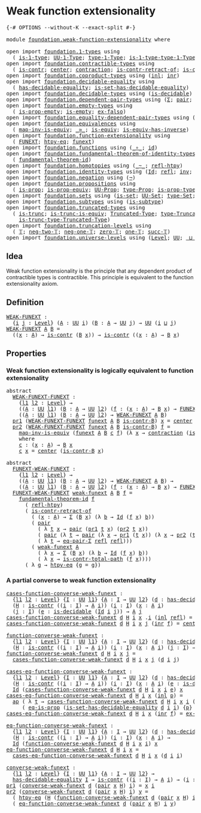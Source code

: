# Weak function extensionality

<pre class="Agda"><a id="41" class="Symbol">{-#</a> <a id="45" class="Keyword">OPTIONS</a> <a id="53" class="Pragma">--without-K</a> <a id="65" class="Pragma">--exact-split</a> <a id="79" class="Symbol">#-}</a>

<a id="84" class="Keyword">module</a> <a id="91" href="foundation.weak-function-extensionality.html" class="Module">foundation.weak-function-extensionality</a> <a id="131" class="Keyword">where</a>

<a id="138" class="Keyword">open</a> <a id="143" class="Keyword">import</a> <a id="150" href="foundation.1-types.html" class="Module">foundation.1-types</a> <a id="169" class="Keyword">using</a>
  <a id="177" class="Symbol">(</a> <a id="179" href="foundation-core.1-types.html#654" class="Function">is-1-type</a><a id="188" class="Symbol">;</a> <a id="190" href="foundation-core.1-types.html#720" class="Function">UU-1-Type</a><a id="199" class="Symbol">;</a> <a id="201" href="foundation-core.1-types.html#792" class="Function">type-1-Type</a><a id="212" class="Symbol">;</a> <a id="214" href="foundation-core.1-types.html#869" class="Function">is-1-type-type-1-Type</a><a id="235" class="Symbol">)</a>
<a id="237" class="Keyword">open</a> <a id="242" class="Keyword">import</a> <a id="249" href="foundation.contractible-types.html" class="Module">foundation.contractible-types</a> <a id="279" class="Keyword">using</a>
  <a id="287" class="Symbol">(</a> <a id="289" href="foundation-core.contractible-types.html#925" class="Function">is-contr</a><a id="297" class="Symbol">;</a> <a id="299" href="foundation-core.contractible-types.html#1018" class="Function">center</a><a id="305" class="Symbol">;</a> <a id="307" href="foundation-core.contractible-types.html#1360" class="Function">contraction</a><a id="318" class="Symbol">;</a> <a id="320" href="foundation-core.contractible-types.html#2552" class="Function">is-contr-retract-of</a><a id="339" class="Symbol">;</a> <a id="341" href="foundation-core.contractible-types.html#1970" class="Function">is-contr-total-path</a><a id="360" class="Symbol">)</a>
<a id="362" class="Keyword">open</a> <a id="367" class="Keyword">import</a> <a id="374" href="foundation.coproduct-types.html" class="Module">foundation.coproduct-types</a> <a id="401" class="Keyword">using</a> <a id="407" class="Symbol">(</a><a id="408" href="foundation.coproduct-types.html#1239" class="InductiveConstructor">inl</a><a id="411" class="Symbol">;</a> <a id="413" href="foundation.coproduct-types.html#1262" class="InductiveConstructor">inr</a><a id="416" class="Symbol">)</a>
<a id="418" class="Keyword">open</a> <a id="423" class="Keyword">import</a> <a id="430" href="foundation.decidable-equality.html" class="Module">foundation.decidable-equality</a> <a id="460" class="Keyword">using</a>
  <a id="468" class="Symbol">(</a> <a id="470" href="foundation.decidable-equality.html#1785" class="Function">has-decidable-equality</a><a id="492" class="Symbol">;</a> <a id="494" href="foundation.decidable-equality.html#6960" class="Function">is-set-has-decidable-equality</a><a id="523" class="Symbol">)</a>
<a id="525" class="Keyword">open</a> <a id="530" class="Keyword">import</a> <a id="537" href="foundation.decidable-types.html" class="Module">foundation.decidable-types</a> <a id="564" class="Keyword">using</a> <a id="570" class="Symbol">(</a><a id="571" href="foundation.decidable-types.html#1828" class="Function">is-decidable</a><a id="583" class="Symbol">)</a>
<a id="585" class="Keyword">open</a> <a id="590" class="Keyword">import</a> <a id="597" href="foundation.dependent-pair-types.html" class="Module">foundation.dependent-pair-types</a> <a id="629" class="Keyword">using</a> <a id="635" class="Symbol">(</a><a id="636" href="foundation-core.dependent-pair-types.html#502" class="Record">Σ</a><a id="637" class="Symbol">;</a> <a id="639" href="foundation-core.dependent-pair-types.html#575" class="InductiveConstructor">pair</a><a id="643" class="Symbol">;</a> <a id="645" href="foundation-core.dependent-pair-types.html#592" class="Field">pr1</a><a id="648" class="Symbol">;</a> <a id="650" href="foundation-core.dependent-pair-types.html#604" class="Field">pr2</a><a id="653" class="Symbol">)</a>
<a id="655" class="Keyword">open</a> <a id="660" class="Keyword">import</a> <a id="667" href="foundation.empty-types.html" class="Module">foundation.empty-types</a> <a id="690" class="Keyword">using</a>
  <a id="698" class="Symbol">(</a> <a id="700" href="foundation-core.empty-types.html#2364" class="Function">is-prop-empty</a><a id="713" class="Symbol">;</a> <a id="715" href="foundation-core.empty-types.html#1215" class="Function">is-empty</a><a id="723" class="Symbol">;</a> <a id="725" href="foundation-core.empty-types.html#1147" class="Function">ex-falso</a><a id="733" class="Symbol">)</a>
<a id="735" class="Keyword">open</a> <a id="740" class="Keyword">import</a> <a id="747" href="foundation.equality-dependent-pair-types.html" class="Module">foundation.equality-dependent-pair-types</a> <a id="788" class="Keyword">using</a> <a id="794" class="Symbol">(</a><a id="795" href="foundation.equality-dependent-pair-types.html#1273" class="Function">eq-pair-Σ</a><a id="804" class="Symbol">)</a>
<a id="806" class="Keyword">open</a> <a id="811" class="Keyword">import</a> <a id="818" href="foundation.equivalences.html" class="Module">foundation.equivalences</a> <a id="842" class="Keyword">using</a>
  <a id="850" class="Symbol">(</a> <a id="852" href="foundation-core.equivalences.html#4173" class="Function">map-inv-is-equiv</a><a id="868" class="Symbol">;</a> <a id="870" href="foundation-core.equivalences.html#1607" class="Function Operator">_≃_</a><a id="873" class="Symbol">;</a> <a id="875" href="foundation-core.equivalences.html#1542" class="Function">is-equiv</a><a id="883" class="Symbol">;</a> <a id="885" href="foundation-core.equivalences.html#2999" class="Function">is-equiv-has-inverse</a><a id="905" class="Symbol">)</a>
<a id="907" class="Keyword">open</a> <a id="912" class="Keyword">import</a> <a id="919" href="foundation.function-extensionality.html" class="Module">foundation.function-extensionality</a> <a id="954" class="Keyword">using</a>
  <a id="962" class="Symbol">(</a> <a id="964" href="foundation.function-extensionality.html#1029" class="Function">FUNEXT</a><a id="970" class="Symbol">;</a> <a id="972" href="foundation.function-extensionality.html#946" class="Function">htpy-eq</a><a id="979" class="Symbol">;</a> <a id="981" href="foundation.function-extensionality.html#1240" class="Postulate">funext</a><a id="987" class="Symbol">)</a>
<a id="989" class="Keyword">open</a> <a id="994" class="Keyword">import</a> <a id="1001" href="foundation.functions.html" class="Module">foundation.functions</a> <a id="1022" class="Keyword">using</a> <a id="1028" class="Symbol">(</a><a id="1029" href="foundation-core.functions.html#407" class="Function Operator">_∘_</a><a id="1032" class="Symbol">;</a> <a id="1034" href="foundation-core.functions.html#309" class="Function">id</a><a id="1036" class="Symbol">)</a>
<a id="1038" class="Keyword">open</a> <a id="1043" class="Keyword">import</a> <a id="1050" href="foundation.fundamental-theorem-of-identity-types.html" class="Module">foundation.fundamental-theorem-of-identity-types</a> <a id="1099" class="Keyword">using</a>
  <a id="1107" class="Symbol">(</a> <a id="1109" href="foundation-core.fundamental-theorem-of-identity-types.html#1888" class="Function">fundamental-theorem-id</a><a id="1131" class="Symbol">)</a>
<a id="1133" class="Keyword">open</a> <a id="1138" class="Keyword">import</a> <a id="1145" href="foundation.homotopies.html" class="Module">foundation.homotopies</a> <a id="1167" class="Keyword">using</a> <a id="1173" class="Symbol">(</a><a id="1174" href="foundation-core.homotopies.html#467" class="Function Operator">_~_</a><a id="1177" class="Symbol">;</a> <a id="1179" href="foundation-core.homotopies.html#632" class="Function">refl-htpy</a><a id="1188" class="Symbol">)</a>
<a id="1190" class="Keyword">open</a> <a id="1195" class="Keyword">import</a> <a id="1202" href="foundation.identity-types.html" class="Module">foundation.identity-types</a> <a id="1228" class="Keyword">using</a> <a id="1234" class="Symbol">(</a><a id="1235" href="foundation-core.identity-types.html#641" class="Datatype">Id</a><a id="1237" class="Symbol">;</a> <a id="1239" href="foundation-core.identity-types.html#694" class="InductiveConstructor">refl</a><a id="1243" class="Symbol">;</a> <a id="1245" href="foundation-core.identity-types.html#1552" class="Function">inv</a><a id="1248" class="Symbol">;</a> <a id="1250" href="foundation-core.identity-types.html#1239" class="Function Operator">_∙_</a><a id="1253" class="Symbol">;</a> <a id="1255" href="foundation-core.identity-types.html#2853" class="Function">ap</a><a id="1257" class="Symbol">)</a>
<a id="1259" class="Keyword">open</a> <a id="1264" class="Keyword">import</a> <a id="1271" href="foundation.negation.html" class="Module">foundation.negation</a> <a id="1291" class="Keyword">using</a> <a id="1297" class="Symbol">(</a><a id="1298" href="foundation-core.negation.html#452" class="Function">¬</a><a id="1299" class="Symbol">)</a>
<a id="1301" class="Keyword">open</a> <a id="1306" class="Keyword">import</a> <a id="1313" href="foundation.propositions.html" class="Module">foundation.propositions</a> <a id="1337" class="Keyword">using</a>
  <a id="1345" class="Symbol">(</a> <a id="1347" href="foundation-core.propositions.html#1246" class="Function">is-prop</a><a id="1354" class="Symbol">;</a> <a id="1356" href="foundation-core.propositions.html#4457" class="Function">is-prop-equiv</a><a id="1369" class="Symbol">;</a> <a id="1371" href="foundation-core.propositions.html#1322" class="Function">UU-Prop</a><a id="1378" class="Symbol">;</a> <a id="1380" href="foundation-core.propositions.html#1424" class="Function">type-Prop</a><a id="1389" class="Symbol">;</a> <a id="1391" href="foundation-core.propositions.html#1491" class="Function">is-prop-type-Prop</a><a id="1408" class="Symbol">;</a> <a id="1410" href="foundation-core.propositions.html#2649" class="Function">eq-is-prop</a><a id="1420" class="Symbol">)</a>
<a id="1422" class="Keyword">open</a> <a id="1427" class="Keyword">import</a> <a id="1434" href="foundation.sets.html" class="Module">foundation.sets</a> <a id="1450" class="Keyword">using</a> <a id="1456" class="Symbol">(</a><a id="1457" href="foundation-core.sets.html#1099" class="Function">is-set</a><a id="1463" class="Symbol">;</a> <a id="1465" href="foundation-core.sets.html#1177" class="Function">UU-Set</a><a id="1471" class="Symbol">;</a> <a id="1473" href="foundation-core.sets.html#1291" class="Function">type-Set</a><a id="1481" class="Symbol">;</a> <a id="1483" href="foundation-core.sets.html#1342" class="Function">is-set-type-Set</a><a id="1498" class="Symbol">)</a>
<a id="1500" class="Keyword">open</a> <a id="1505" class="Keyword">import</a> <a id="1512" href="foundation.subtypes.html" class="Module">foundation.subtypes</a> <a id="1532" class="Keyword">using</a> <a id="1538" class="Symbol">(</a><a id="1539" href="foundation-core.subtypes.html#1875" class="Function">is-subtype</a><a id="1549" class="Symbol">)</a>
<a id="1551" class="Keyword">open</a> <a id="1556" class="Keyword">import</a> <a id="1563" href="foundation.truncated-types.html" class="Module">foundation.truncated-types</a> <a id="1590" class="Keyword">using</a>
  <a id="1598" class="Symbol">(</a> <a id="1600" href="foundation-core.truncated-types.html#1466" class="Function">is-trunc</a><a id="1608" class="Symbol">;</a> <a id="1610" href="foundation-core.truncated-types.html#3888" class="Function">is-trunc-is-equiv</a><a id="1627" class="Symbol">;</a> <a id="1629" href="foundation-core.truncated-types.html#1651" class="Function">Truncated-Type</a><a id="1643" class="Symbol">;</a> <a id="1645" href="foundation-core.truncated-types.html#1786" class="Function">type-Truncated-Type</a><a id="1664" class="Symbol">;</a>
    <a id="1670" href="foundation-core.truncated-types.html#1878" class="Function">is-trunc-type-Truncated-Type</a><a id="1698" class="Symbol">)</a>
<a id="1700" class="Keyword">open</a> <a id="1705" class="Keyword">import</a> <a id="1712" href="foundation.truncation-levels.html" class="Module">foundation.truncation-levels</a> <a id="1741" class="Keyword">using</a>
  <a id="1749" class="Symbol">(</a> <a id="1751" href="foundation-core.truncation-levels.html#382" class="Datatype">𝕋</a><a id="1752" class="Symbol">;</a> <a id="1754" href="foundation-core.truncation-levels.html#403" class="InductiveConstructor">neg-two-𝕋</a><a id="1763" class="Symbol">;</a> <a id="1765" href="foundation-core.truncation-levels.html#435" class="Function">neg-one-𝕋</a><a id="1774" class="Symbol">;</a> <a id="1776" href="foundation-core.truncation-levels.html#479" class="Function">zero-𝕋</a><a id="1782" class="Symbol">;</a> <a id="1784" href="foundation-core.truncation-levels.html#517" class="Function">one-𝕋</a><a id="1789" class="Symbol">;</a> <a id="1791" href="foundation-core.truncation-levels.html#419" class="InductiveConstructor">succ-𝕋</a><a id="1797" class="Symbol">)</a>
<a id="1799" class="Keyword">open</a> <a id="1804" class="Keyword">import</a> <a id="1811" href="foundation.universe-levels.html" class="Module">foundation.universe-levels</a> <a id="1838" class="Keyword">using</a> <a id="1844" class="Symbol">(</a><a id="1845" href="Agda.Primitive.html#597" class="Postulate">Level</a><a id="1850" class="Symbol">;</a> <a id="1852" href="foundation-core.universe-levels.html#222" class="Primitive">UU</a><a id="1854" class="Symbol">;</a> <a id="1856" href="Agda.Primitive.html#810" class="Primitive Operator">_⊔_</a><a id="1859" class="Symbol">)</a>
</pre>
## Idea

Weak function extensionality is the principle that any dependent product of contractible types is contractible. This principle is equivalent to the function extensionality axiom.

## Definition

<pre class="Agda"><a id="WEAK-FUNEXT"></a><a id="2078" href="foundation.weak-function-extensionality.html#2078" class="Function">WEAK-FUNEXT</a> <a id="2090" class="Symbol">:</a>
  <a id="2094" class="Symbol">{</a><a id="2095" href="foundation.weak-function-extensionality.html#2095" class="Bound">i</a> <a id="2097" href="foundation.weak-function-extensionality.html#2097" class="Bound">j</a> <a id="2099" class="Symbol">:</a> <a id="2101" href="Agda.Primitive.html#597" class="Postulate">Level</a><a id="2106" class="Symbol">}</a> <a id="2108" class="Symbol">(</a><a id="2109" href="foundation.weak-function-extensionality.html#2109" class="Bound">A</a> <a id="2111" class="Symbol">:</a> <a id="2113" href="foundation-core.universe-levels.html#222" class="Primitive">UU</a> <a id="2116" href="foundation.weak-function-extensionality.html#2095" class="Bound">i</a><a id="2117" class="Symbol">)</a> <a id="2119" class="Symbol">(</a><a id="2120" href="foundation.weak-function-extensionality.html#2120" class="Bound">B</a> <a id="2122" class="Symbol">:</a> <a id="2124" href="foundation.weak-function-extensionality.html#2109" class="Bound">A</a> <a id="2126" class="Symbol">→</a> <a id="2128" href="foundation-core.universe-levels.html#222" class="Primitive">UU</a> <a id="2131" href="foundation.weak-function-extensionality.html#2097" class="Bound">j</a><a id="2132" class="Symbol">)</a> <a id="2134" class="Symbol">→</a> <a id="2136" href="foundation-core.universe-levels.html#222" class="Primitive">UU</a> <a id="2139" class="Symbol">(</a><a id="2140" href="foundation.weak-function-extensionality.html#2095" class="Bound">i</a> <a id="2142" href="Agda.Primitive.html#810" class="Primitive Operator">⊔</a> <a id="2144" href="foundation.weak-function-extensionality.html#2097" class="Bound">j</a><a id="2145" class="Symbol">)</a>
<a id="2147" href="foundation.weak-function-extensionality.html#2078" class="Function">WEAK-FUNEXT</a> <a id="2159" href="foundation.weak-function-extensionality.html#2159" class="Bound">A</a> <a id="2161" href="foundation.weak-function-extensionality.html#2161" class="Bound">B</a> <a id="2163" class="Symbol">=</a>
  <a id="2167" class="Symbol">((</a><a id="2169" href="foundation.weak-function-extensionality.html#2169" class="Bound">x</a> <a id="2171" class="Symbol">:</a> <a id="2173" href="foundation.weak-function-extensionality.html#2159" class="Bound">A</a><a id="2174" class="Symbol">)</a> <a id="2176" class="Symbol">→</a> <a id="2178" href="foundation-core.contractible-types.html#925" class="Function">is-contr</a> <a id="2187" class="Symbol">(</a><a id="2188" href="foundation.weak-function-extensionality.html#2161" class="Bound">B</a> <a id="2190" href="foundation.weak-function-extensionality.html#2169" class="Bound">x</a><a id="2191" class="Symbol">))</a> <a id="2194" class="Symbol">→</a> <a id="2196" href="foundation-core.contractible-types.html#925" class="Function">is-contr</a> <a id="2205" class="Symbol">((</a><a id="2207" href="foundation.weak-function-extensionality.html#2207" class="Bound">x</a> <a id="2209" class="Symbol">:</a> <a id="2211" href="foundation.weak-function-extensionality.html#2159" class="Bound">A</a><a id="2212" class="Symbol">)</a> <a id="2214" class="Symbol">→</a> <a id="2216" href="foundation.weak-function-extensionality.html#2161" class="Bound">B</a> <a id="2218" href="foundation.weak-function-extensionality.html#2207" class="Bound">x</a><a id="2219" class="Symbol">)</a>
</pre>
## Properties

### Weak function extensionality is logically equivalent to function extensionality

<pre class="Agda"><a id="2334" class="Keyword">abstract</a>
  <a id="WEAK-FUNEXT-FUNEXT"></a><a id="2345" href="foundation.weak-function-extensionality.html#2345" class="Function">WEAK-FUNEXT-FUNEXT</a> <a id="2364" class="Symbol">:</a>
    <a id="2370" class="Symbol">{</a><a id="2371" href="foundation.weak-function-extensionality.html#2371" class="Bound">l1</a> <a id="2374" href="foundation.weak-function-extensionality.html#2374" class="Bound">l2</a> <a id="2377" class="Symbol">:</a> <a id="2379" href="Agda.Primitive.html#597" class="Postulate">Level</a><a id="2384" class="Symbol">}</a> <a id="2386" class="Symbol">→</a>
    <a id="2392" class="Symbol">((</a><a id="2394" href="foundation.weak-function-extensionality.html#2394" class="Bound">A</a> <a id="2396" class="Symbol">:</a> <a id="2398" href="foundation-core.universe-levels.html#222" class="Primitive">UU</a> <a id="2401" href="foundation.weak-function-extensionality.html#2371" class="Bound">l1</a><a id="2403" class="Symbol">)</a> <a id="2405" class="Symbol">(</a><a id="2406" href="foundation.weak-function-extensionality.html#2406" class="Bound">B</a> <a id="2408" class="Symbol">:</a> <a id="2410" href="foundation.weak-function-extensionality.html#2394" class="Bound">A</a> <a id="2412" class="Symbol">→</a> <a id="2414" href="foundation-core.universe-levels.html#222" class="Primitive">UU</a> <a id="2417" href="foundation.weak-function-extensionality.html#2374" class="Bound">l2</a><a id="2419" class="Symbol">)</a> <a id="2421" class="Symbol">(</a><a id="2422" href="foundation.weak-function-extensionality.html#2422" class="Bound">f</a> <a id="2424" class="Symbol">:</a> <a id="2426" class="Symbol">(</a><a id="2427" href="foundation.weak-function-extensionality.html#2427" class="Bound">x</a> <a id="2429" class="Symbol">:</a> <a id="2431" href="foundation.weak-function-extensionality.html#2394" class="Bound">A</a><a id="2432" class="Symbol">)</a> <a id="2434" class="Symbol">→</a> <a id="2436" href="foundation.weak-function-extensionality.html#2406" class="Bound">B</a> <a id="2438" href="foundation.weak-function-extensionality.html#2427" class="Bound">x</a><a id="2439" class="Symbol">)</a> <a id="2441" class="Symbol">→</a> <a id="2443" href="foundation.function-extensionality.html#1029" class="Function">FUNEXT</a> <a id="2450" href="foundation.weak-function-extensionality.html#2422" class="Bound">f</a><a id="2451" class="Symbol">)</a> <a id="2453" class="Symbol">→</a>
    <a id="2459" class="Symbol">((</a><a id="2461" href="foundation.weak-function-extensionality.html#2461" class="Bound">A</a> <a id="2463" class="Symbol">:</a> <a id="2465" href="foundation-core.universe-levels.html#222" class="Primitive">UU</a> <a id="2468" href="foundation.weak-function-extensionality.html#2371" class="Bound">l1</a><a id="2470" class="Symbol">)</a> <a id="2472" class="Symbol">(</a><a id="2473" href="foundation.weak-function-extensionality.html#2473" class="Bound">B</a> <a id="2475" class="Symbol">:</a> <a id="2477" href="foundation.weak-function-extensionality.html#2461" class="Bound">A</a> <a id="2479" class="Symbol">→</a> <a id="2481" href="foundation-core.universe-levels.html#222" class="Primitive">UU</a> <a id="2484" href="foundation.weak-function-extensionality.html#2374" class="Bound">l2</a><a id="2486" class="Symbol">)</a> <a id="2488" class="Symbol">→</a> <a id="2490" href="foundation.weak-function-extensionality.html#2078" class="Function">WEAK-FUNEXT</a> <a id="2502" href="foundation.weak-function-extensionality.html#2461" class="Bound">A</a> <a id="2504" href="foundation.weak-function-extensionality.html#2473" class="Bound">B</a><a id="2505" class="Symbol">)</a>
  <a id="2509" href="foundation-core.dependent-pair-types.html#592" class="Field">pr1</a> <a id="2513" class="Symbol">(</a><a id="2514" href="foundation.weak-function-extensionality.html#2345" class="Function">WEAK-FUNEXT-FUNEXT</a> <a id="2533" href="foundation.weak-function-extensionality.html#2533" class="Bound">funext</a> <a id="2540" href="foundation.weak-function-extensionality.html#2540" class="Bound">A</a> <a id="2542" href="foundation.weak-function-extensionality.html#2542" class="Bound">B</a> <a id="2544" href="foundation.weak-function-extensionality.html#2544" class="Bound">is-contr-B</a><a id="2554" class="Symbol">)</a> <a id="2556" href="foundation.weak-function-extensionality.html#2556" class="Bound">x</a> <a id="2558" class="Symbol">=</a> <a id="2560" href="foundation-core.contractible-types.html#1018" class="Function">center</a> <a id="2567" class="Symbol">(</a><a id="2568" href="foundation.weak-function-extensionality.html#2544" class="Bound">is-contr-B</a> <a id="2579" href="foundation.weak-function-extensionality.html#2556" class="Bound">x</a><a id="2580" class="Symbol">)</a>
  <a id="2584" href="foundation-core.dependent-pair-types.html#604" class="Field">pr2</a> <a id="2588" class="Symbol">(</a><a id="2589" href="foundation.weak-function-extensionality.html#2345" class="Function">WEAK-FUNEXT-FUNEXT</a> <a id="2608" href="foundation.weak-function-extensionality.html#2608" class="Bound">funext</a> <a id="2615" href="foundation.weak-function-extensionality.html#2615" class="Bound">A</a> <a id="2617" href="foundation.weak-function-extensionality.html#2617" class="Bound">B</a> <a id="2619" href="foundation.weak-function-extensionality.html#2619" class="Bound">is-contr-B</a><a id="2629" class="Symbol">)</a> <a id="2631" href="foundation.weak-function-extensionality.html#2631" class="Bound">f</a> <a id="2633" class="Symbol">=</a>
    <a id="2639" href="foundation-core.equivalences.html#4173" class="Function">map-inv-is-equiv</a> <a id="2656" class="Symbol">(</a><a id="2657" href="foundation.weak-function-extensionality.html#2608" class="Bound">funext</a> <a id="2664" href="foundation.weak-function-extensionality.html#2615" class="Bound">A</a> <a id="2666" href="foundation.weak-function-extensionality.html#2617" class="Bound">B</a> <a id="2668" href="foundation.weak-function-extensionality.html#2728" class="Function">c</a> <a id="2670" href="foundation.weak-function-extensionality.html#2631" class="Bound">f</a><a id="2671" class="Symbol">)</a> <a id="2673" class="Symbol">(λ</a> <a id="2676" href="foundation.weak-function-extensionality.html#2676" class="Bound">x</a> <a id="2678" class="Symbol">→</a> <a id="2680" href="foundation-core.contractible-types.html#1360" class="Function">contraction</a> <a id="2692" class="Symbol">(</a><a id="2693" href="foundation.weak-function-extensionality.html#2619" class="Bound">is-contr-B</a> <a id="2704" href="foundation.weak-function-extensionality.html#2676" class="Bound">x</a><a id="2705" class="Symbol">)</a> <a id="2707" class="Symbol">(</a><a id="2708" href="foundation.weak-function-extensionality.html#2631" class="Bound">f</a> <a id="2710" href="foundation.weak-function-extensionality.html#2676" class="Bound">x</a><a id="2711" class="Symbol">))</a>
    <a id="2718" class="Keyword">where</a>
    <a id="2728" href="foundation.weak-function-extensionality.html#2728" class="Function">c</a> <a id="2730" class="Symbol">:</a> <a id="2732" class="Symbol">(</a><a id="2733" href="foundation.weak-function-extensionality.html#2733" class="Bound">x</a> <a id="2735" class="Symbol">:</a> <a id="2737" href="foundation.weak-function-extensionality.html#2615" class="Bound">A</a><a id="2738" class="Symbol">)</a> <a id="2740" class="Symbol">→</a> <a id="2742" href="foundation.weak-function-extensionality.html#2617" class="Bound">B</a> <a id="2744" href="foundation.weak-function-extensionality.html#2733" class="Bound">x</a>
    <a id="2750" href="foundation.weak-function-extensionality.html#2728" class="Function">c</a> <a id="2752" href="foundation.weak-function-extensionality.html#2752" class="Bound">x</a> <a id="2754" class="Symbol">=</a> <a id="2756" href="foundation-core.contractible-types.html#1018" class="Function">center</a> <a id="2763" class="Symbol">(</a><a id="2764" href="foundation.weak-function-extensionality.html#2619" class="Bound">is-contr-B</a> <a id="2775" href="foundation.weak-function-extensionality.html#2752" class="Bound">x</a><a id="2776" class="Symbol">)</a>

<a id="2779" class="Keyword">abstract</a>
  <a id="FUNEXT-WEAK-FUNEXT"></a><a id="2790" href="foundation.weak-function-extensionality.html#2790" class="Function">FUNEXT-WEAK-FUNEXT</a> <a id="2809" class="Symbol">:</a>
    <a id="2815" class="Symbol">{</a><a id="2816" href="foundation.weak-function-extensionality.html#2816" class="Bound">l1</a> <a id="2819" href="foundation.weak-function-extensionality.html#2819" class="Bound">l2</a> <a id="2822" class="Symbol">:</a> <a id="2824" href="Agda.Primitive.html#597" class="Postulate">Level</a><a id="2829" class="Symbol">}</a> <a id="2831" class="Symbol">→</a>
    <a id="2837" class="Symbol">((</a><a id="2839" href="foundation.weak-function-extensionality.html#2839" class="Bound">A</a> <a id="2841" class="Symbol">:</a> <a id="2843" href="foundation-core.universe-levels.html#222" class="Primitive">UU</a> <a id="2846" href="foundation.weak-function-extensionality.html#2816" class="Bound">l1</a><a id="2848" class="Symbol">)</a> <a id="2850" class="Symbol">(</a><a id="2851" href="foundation.weak-function-extensionality.html#2851" class="Bound">B</a> <a id="2853" class="Symbol">:</a> <a id="2855" href="foundation.weak-function-extensionality.html#2839" class="Bound">A</a> <a id="2857" class="Symbol">→</a> <a id="2859" href="foundation-core.universe-levels.html#222" class="Primitive">UU</a> <a id="2862" href="foundation.weak-function-extensionality.html#2819" class="Bound">l2</a><a id="2864" class="Symbol">)</a> <a id="2866" class="Symbol">→</a> <a id="2868" href="foundation.weak-function-extensionality.html#2078" class="Function">WEAK-FUNEXT</a> <a id="2880" href="foundation.weak-function-extensionality.html#2839" class="Bound">A</a> <a id="2882" href="foundation.weak-function-extensionality.html#2851" class="Bound">B</a><a id="2883" class="Symbol">)</a> <a id="2885" class="Symbol">→</a>
    <a id="2891" class="Symbol">((</a><a id="2893" href="foundation.weak-function-extensionality.html#2893" class="Bound">A</a> <a id="2895" class="Symbol">:</a> <a id="2897" href="foundation-core.universe-levels.html#222" class="Primitive">UU</a> <a id="2900" href="foundation.weak-function-extensionality.html#2816" class="Bound">l1</a><a id="2902" class="Symbol">)</a> <a id="2904" class="Symbol">(</a><a id="2905" href="foundation.weak-function-extensionality.html#2905" class="Bound">B</a> <a id="2907" class="Symbol">:</a> <a id="2909" href="foundation.weak-function-extensionality.html#2893" class="Bound">A</a> <a id="2911" class="Symbol">→</a> <a id="2913" href="foundation-core.universe-levels.html#222" class="Primitive">UU</a> <a id="2916" href="foundation.weak-function-extensionality.html#2819" class="Bound">l2</a><a id="2918" class="Symbol">)</a> <a id="2920" class="Symbol">(</a><a id="2921" href="foundation.weak-function-extensionality.html#2921" class="Bound">f</a> <a id="2923" class="Symbol">:</a> <a id="2925" class="Symbol">(</a><a id="2926" href="foundation.weak-function-extensionality.html#2926" class="Bound">x</a> <a id="2928" class="Symbol">:</a> <a id="2930" href="foundation.weak-function-extensionality.html#2893" class="Bound">A</a><a id="2931" class="Symbol">)</a> <a id="2933" class="Symbol">→</a> <a id="2935" href="foundation.weak-function-extensionality.html#2905" class="Bound">B</a> <a id="2937" href="foundation.weak-function-extensionality.html#2926" class="Bound">x</a><a id="2938" class="Symbol">)</a> <a id="2940" class="Symbol">→</a> <a id="2942" href="foundation.function-extensionality.html#1029" class="Function">FUNEXT</a> <a id="2949" href="foundation.weak-function-extensionality.html#2921" class="Bound">f</a><a id="2950" class="Symbol">)</a>
  <a id="2954" href="foundation.weak-function-extensionality.html#2790" class="Function">FUNEXT-WEAK-FUNEXT</a> <a id="2973" href="foundation.weak-function-extensionality.html#2973" class="Bound">weak-funext</a> <a id="2985" href="foundation.weak-function-extensionality.html#2985" class="Bound">A</a> <a id="2987" href="foundation.weak-function-extensionality.html#2987" class="Bound">B</a> <a id="2989" href="foundation.weak-function-extensionality.html#2989" class="Bound">f</a> <a id="2991" class="Symbol">=</a>
    <a id="2997" href="foundation-core.fundamental-theorem-of-identity-types.html#1888" class="Function">fundamental-theorem-id</a> <a id="3020" href="foundation.weak-function-extensionality.html#2989" class="Bound">f</a>
      <a id="3028" class="Symbol">(</a> <a id="3030" href="foundation-core.homotopies.html#632" class="Function">refl-htpy</a><a id="3039" class="Symbol">)</a>
      <a id="3047" class="Symbol">(</a> <a id="3049" href="foundation-core.contractible-types.html#2552" class="Function">is-contr-retract-of</a>
        <a id="3077" class="Symbol">(</a> <a id="3079" class="Symbol">(</a><a id="3080" href="foundation.weak-function-extensionality.html#3080" class="Bound">x</a> <a id="3082" class="Symbol">:</a> <a id="3084" href="foundation.weak-function-extensionality.html#2985" class="Bound">A</a><a id="3085" class="Symbol">)</a> <a id="3087" class="Symbol">→</a> <a id="3089" href="foundation-core.dependent-pair-types.html#502" class="Record">Σ</a> <a id="3091" class="Symbol">(</a><a id="3092" href="foundation.weak-function-extensionality.html#2987" class="Bound">B</a> <a id="3094" href="foundation.weak-function-extensionality.html#3080" class="Bound">x</a><a id="3095" class="Symbol">)</a> <a id="3097" class="Symbol">(λ</a> <a id="3100" href="foundation.weak-function-extensionality.html#3100" class="Bound">b</a> <a id="3102" class="Symbol">→</a> <a id="3104" href="foundation-core.identity-types.html#641" class="Datatype">Id</a> <a id="3107" class="Symbol">(</a><a id="3108" href="foundation.weak-function-extensionality.html#2989" class="Bound">f</a> <a id="3110" href="foundation.weak-function-extensionality.html#3080" class="Bound">x</a><a id="3111" class="Symbol">)</a> <a id="3113" href="foundation.weak-function-extensionality.html#3100" class="Bound">b</a><a id="3114" class="Symbol">))</a>
        <a id="3125" class="Symbol">(</a> <a id="3127" href="foundation-core.dependent-pair-types.html#575" class="InductiveConstructor">pair</a>
          <a id="3142" class="Symbol">(</a> <a id="3144" class="Symbol">λ</a> <a id="3146" href="foundation.weak-function-extensionality.html#3146" class="Bound">t</a> <a id="3148" href="foundation.weak-function-extensionality.html#3148" class="Bound">x</a> <a id="3150" class="Symbol">→</a> <a id="3152" href="foundation-core.dependent-pair-types.html#575" class="InductiveConstructor">pair</a> <a id="3157" class="Symbol">(</a><a id="3158" href="foundation-core.dependent-pair-types.html#592" class="Field">pr1</a> <a id="3162" href="foundation.weak-function-extensionality.html#3146" class="Bound">t</a> <a id="3164" href="foundation.weak-function-extensionality.html#3148" class="Bound">x</a><a id="3165" class="Symbol">)</a> <a id="3167" class="Symbol">(</a><a id="3168" href="foundation-core.dependent-pair-types.html#604" class="Field">pr2</a> <a id="3172" href="foundation.weak-function-extensionality.html#3146" class="Bound">t</a> <a id="3174" href="foundation.weak-function-extensionality.html#3148" class="Bound">x</a><a id="3175" class="Symbol">))</a>
          <a id="3188" class="Symbol">(</a> <a id="3190" href="foundation-core.dependent-pair-types.html#575" class="InductiveConstructor">pair</a> <a id="3195" class="Symbol">(λ</a> <a id="3198" href="foundation.weak-function-extensionality.html#3198" class="Bound">t</a> <a id="3200" class="Symbol">→</a> <a id="3202" href="foundation-core.dependent-pair-types.html#575" class="InductiveConstructor">pair</a> <a id="3207" class="Symbol">(λ</a> <a id="3210" href="foundation.weak-function-extensionality.html#3210" class="Bound">x</a> <a id="3212" class="Symbol">→</a> <a id="3214" href="foundation-core.dependent-pair-types.html#592" class="Field">pr1</a> <a id="3218" class="Symbol">(</a><a id="3219" href="foundation.weak-function-extensionality.html#3198" class="Bound">t</a> <a id="3221" href="foundation.weak-function-extensionality.html#3210" class="Bound">x</a><a id="3222" class="Symbol">))</a> <a id="3225" class="Symbol">(λ</a> <a id="3228" href="foundation.weak-function-extensionality.html#3228" class="Bound">x</a> <a id="3230" class="Symbol">→</a> <a id="3232" href="foundation-core.dependent-pair-types.html#604" class="Field">pr2</a> <a id="3236" class="Symbol">(</a><a id="3237" href="foundation.weak-function-extensionality.html#3198" class="Bound">t</a> <a id="3239" href="foundation.weak-function-extensionality.html#3228" class="Bound">x</a><a id="3240" class="Symbol">)))</a>
          <a id="3254" class="Symbol">(</a> <a id="3256" class="Symbol">λ</a> <a id="3258" href="foundation.weak-function-extensionality.html#3258" class="Bound">t</a> <a id="3260" class="Symbol">→</a> <a id="3262" href="foundation.equality-dependent-pair-types.html#1273" class="Function">eq-pair-Σ</a> <a id="3272" href="foundation-core.identity-types.html#694" class="InductiveConstructor">refl</a> <a id="3277" href="foundation-core.identity-types.html#694" class="InductiveConstructor">refl</a><a id="3281" class="Symbol">)))</a>
        <a id="3293" class="Symbol">(</a> <a id="3295" href="foundation.weak-function-extensionality.html#2973" class="Bound">weak-funext</a> <a id="3307" href="foundation.weak-function-extensionality.html#2985" class="Bound">A</a>
          <a id="3319" class="Symbol">(</a> <a id="3321" class="Symbol">λ</a> <a id="3323" href="foundation.weak-function-extensionality.html#3323" class="Bound">x</a> <a id="3325" class="Symbol">→</a> <a id="3327" href="foundation-core.dependent-pair-types.html#502" class="Record">Σ</a> <a id="3329" class="Symbol">(</a><a id="3330" href="foundation.weak-function-extensionality.html#2987" class="Bound">B</a> <a id="3332" href="foundation.weak-function-extensionality.html#3323" class="Bound">x</a><a id="3333" class="Symbol">)</a> <a id="3335" class="Symbol">(λ</a> <a id="3338" href="foundation.weak-function-extensionality.html#3338" class="Bound">b</a> <a id="3340" class="Symbol">→</a> <a id="3342" href="foundation-core.identity-types.html#641" class="Datatype">Id</a> <a id="3345" class="Symbol">(</a><a id="3346" href="foundation.weak-function-extensionality.html#2989" class="Bound">f</a> <a id="3348" href="foundation.weak-function-extensionality.html#3323" class="Bound">x</a><a id="3349" class="Symbol">)</a> <a id="3351" href="foundation.weak-function-extensionality.html#3338" class="Bound">b</a><a id="3352" class="Symbol">))</a>
          <a id="3365" class="Symbol">(</a> <a id="3367" class="Symbol">λ</a> <a id="3369" href="foundation.weak-function-extensionality.html#3369" class="Bound">x</a> <a id="3371" class="Symbol">→</a> <a id="3373" href="foundation-core.contractible-types.html#1970" class="Function">is-contr-total-path</a> <a id="3393" class="Symbol">(</a><a id="3394" href="foundation.weak-function-extensionality.html#2989" class="Bound">f</a> <a id="3396" href="foundation.weak-function-extensionality.html#3369" class="Bound">x</a><a id="3397" class="Symbol">))))</a>
      <a id="3408" class="Symbol">(</a> <a id="3410" class="Symbol">λ</a> <a id="3412" href="foundation.weak-function-extensionality.html#3412" class="Bound">g</a> <a id="3414" class="Symbol">→</a> <a id="3416" href="foundation.function-extensionality.html#946" class="Function">htpy-eq</a> <a id="3424" class="Symbol">{</a><a id="3425" class="Argument">g</a> <a id="3427" class="Symbol">=</a> <a id="3429" href="foundation.weak-function-extensionality.html#3412" class="Bound">g</a><a id="3430" class="Symbol">})</a>
</pre>
### A partial converse to weak function extensionality

<pre class="Agda"><a id="cases-function-converse-weak-funext"></a><a id="3502" href="foundation.weak-function-extensionality.html#3502" class="Function">cases-function-converse-weak-funext</a> <a id="3538" class="Symbol">:</a>
  <a id="3542" class="Symbol">{</a><a id="3543" href="foundation.weak-function-extensionality.html#3543" class="Bound">l1</a> <a id="3546" href="foundation.weak-function-extensionality.html#3546" class="Bound">l2</a> <a id="3549" class="Symbol">:</a> <a id="3551" href="Agda.Primitive.html#597" class="Postulate">Level</a><a id="3556" class="Symbol">}</a> <a id="3558" class="Symbol">{</a><a id="3559" href="foundation.weak-function-extensionality.html#3559" class="Bound">I</a> <a id="3561" class="Symbol">:</a> <a id="3563" href="foundation-core.universe-levels.html#222" class="Primitive">UU</a> <a id="3566" href="foundation.weak-function-extensionality.html#3543" class="Bound">l1</a><a id="3568" class="Symbol">}</a> <a id="3570" class="Symbol">{</a><a id="3571" href="foundation.weak-function-extensionality.html#3571" class="Bound">A</a> <a id="3573" class="Symbol">:</a> <a id="3575" href="foundation.weak-function-extensionality.html#3559" class="Bound">I</a> <a id="3577" class="Symbol">→</a> <a id="3579" href="foundation-core.universe-levels.html#222" class="Primitive">UU</a> <a id="3582" href="foundation.weak-function-extensionality.html#3546" class="Bound">l2</a><a id="3584" class="Symbol">}</a> <a id="3586" class="Symbol">(</a><a id="3587" href="foundation.weak-function-extensionality.html#3587" class="Bound">d</a> <a id="3589" class="Symbol">:</a> <a id="3591" href="foundation.decidable-equality.html#1785" class="Function">has-decidable-equality</a> <a id="3614" href="foundation.weak-function-extensionality.html#3559" class="Bound">I</a><a id="3615" class="Symbol">)</a>
  <a id="3619" class="Symbol">(</a><a id="3620" href="foundation.weak-function-extensionality.html#3620" class="Bound">H</a> <a id="3622" class="Symbol">:</a> <a id="3624" href="foundation-core.contractible-types.html#925" class="Function">is-contr</a> <a id="3633" class="Symbol">((</a><a id="3635" href="foundation.weak-function-extensionality.html#3635" class="Bound">i</a> <a id="3637" class="Symbol">:</a> <a id="3639" href="foundation.weak-function-extensionality.html#3559" class="Bound">I</a><a id="3640" class="Symbol">)</a> <a id="3642" class="Symbol">→</a> <a id="3644" href="foundation.weak-function-extensionality.html#3571" class="Bound">A</a> <a id="3646" href="foundation.weak-function-extensionality.html#3635" class="Bound">i</a><a id="3647" class="Symbol">))</a> <a id="3650" class="Symbol">(</a><a id="3651" href="foundation.weak-function-extensionality.html#3651" class="Bound">i</a> <a id="3653" class="Symbol">:</a> <a id="3655" href="foundation.weak-function-extensionality.html#3559" class="Bound">I</a><a id="3656" class="Symbol">)</a> <a id="3658" class="Symbol">(</a><a id="3659" href="foundation.weak-function-extensionality.html#3659" class="Bound">x</a> <a id="3661" class="Symbol">:</a> <a id="3663" href="foundation.weak-function-extensionality.html#3571" class="Bound">A</a> <a id="3665" href="foundation.weak-function-extensionality.html#3651" class="Bound">i</a><a id="3666" class="Symbol">)</a>
  <a id="3670" class="Symbol">(</a><a id="3671" href="foundation.weak-function-extensionality.html#3671" class="Bound">j</a> <a id="3673" class="Symbol">:</a> <a id="3675" href="foundation.weak-function-extensionality.html#3559" class="Bound">I</a><a id="3676" class="Symbol">)</a> <a id="3678" class="Symbol">(</a><a id="3679" href="foundation.weak-function-extensionality.html#3679" class="Bound">e</a> <a id="3681" class="Symbol">:</a> <a id="3683" href="foundation.decidable-types.html#1828" class="Function">is-decidable</a> <a id="3696" class="Symbol">(</a><a id="3697" href="foundation-core.identity-types.html#641" class="Datatype">Id</a> <a id="3700" href="foundation.weak-function-extensionality.html#3651" class="Bound">i</a> <a id="3702" href="foundation.weak-function-extensionality.html#3671" class="Bound">j</a><a id="3703" class="Symbol">))</a> <a id="3706" class="Symbol">→</a> <a id="3708" href="foundation.weak-function-extensionality.html#3571" class="Bound">A</a> <a id="3710" href="foundation.weak-function-extensionality.html#3671" class="Bound">j</a>
<a id="3712" href="foundation.weak-function-extensionality.html#3502" class="Function">cases-function-converse-weak-funext</a> <a id="3748" href="foundation.weak-function-extensionality.html#3748" class="Bound">d</a> <a id="3750" href="foundation.weak-function-extensionality.html#3750" class="Bound">H</a> <a id="3752" href="foundation.weak-function-extensionality.html#3752" class="Bound">i</a> <a id="3754" href="foundation.weak-function-extensionality.html#3754" class="Bound">x</a> <a id="3756" class="DottedPattern Symbol">.</a><a id="3757" href="foundation.weak-function-extensionality.html#3752" class="DottedPattern Bound">i</a> <a id="3759" class="Symbol">(</a><a id="3760" href="foundation.coproduct-types.html#1239" class="InductiveConstructor">inl</a> <a id="3764" href="foundation-core.identity-types.html#694" class="InductiveConstructor">refl</a><a id="3768" class="Symbol">)</a> <a id="3770" class="Symbol">=</a> <a id="3772" href="foundation.weak-function-extensionality.html#3754" class="Bound">x</a>
<a id="3774" href="foundation.weak-function-extensionality.html#3502" class="Function">cases-function-converse-weak-funext</a> <a id="3810" href="foundation.weak-function-extensionality.html#3810" class="Bound">d</a> <a id="3812" href="foundation.weak-function-extensionality.html#3812" class="Bound">H</a> <a id="3814" href="foundation.weak-function-extensionality.html#3814" class="Bound">i</a> <a id="3816" href="foundation.weak-function-extensionality.html#3816" class="Bound">x</a> <a id="3818" href="foundation.weak-function-extensionality.html#3818" class="Bound">j</a> <a id="3820" class="Symbol">(</a><a id="3821" href="foundation.coproduct-types.html#1262" class="InductiveConstructor">inr</a> <a id="3825" href="foundation.weak-function-extensionality.html#3825" class="Bound">f</a><a id="3826" class="Symbol">)</a> <a id="3828" class="Symbol">=</a> <a id="3830" href="foundation-core.contractible-types.html#1018" class="Function">center</a> <a id="3837" href="foundation.weak-function-extensionality.html#3812" class="Bound">H</a> <a id="3839" href="foundation.weak-function-extensionality.html#3818" class="Bound">j</a>

<a id="function-converse-weak-funext"></a><a id="3842" href="foundation.weak-function-extensionality.html#3842" class="Function">function-converse-weak-funext</a> <a id="3872" class="Symbol">:</a>
  <a id="3876" class="Symbol">{</a><a id="3877" href="foundation.weak-function-extensionality.html#3877" class="Bound">l1</a> <a id="3880" href="foundation.weak-function-extensionality.html#3880" class="Bound">l2</a> <a id="3883" class="Symbol">:</a> <a id="3885" href="Agda.Primitive.html#597" class="Postulate">Level</a><a id="3890" class="Symbol">}</a> <a id="3892" class="Symbol">{</a><a id="3893" href="foundation.weak-function-extensionality.html#3893" class="Bound">I</a> <a id="3895" class="Symbol">:</a> <a id="3897" href="foundation-core.universe-levels.html#222" class="Primitive">UU</a> <a id="3900" href="foundation.weak-function-extensionality.html#3877" class="Bound">l1</a><a id="3902" class="Symbol">}</a> <a id="3904" class="Symbol">{</a><a id="3905" href="foundation.weak-function-extensionality.html#3905" class="Bound">A</a> <a id="3907" class="Symbol">:</a> <a id="3909" href="foundation.weak-function-extensionality.html#3893" class="Bound">I</a> <a id="3911" class="Symbol">→</a> <a id="3913" href="foundation-core.universe-levels.html#222" class="Primitive">UU</a> <a id="3916" href="foundation.weak-function-extensionality.html#3880" class="Bound">l2</a><a id="3918" class="Symbol">}</a> <a id="3920" class="Symbol">(</a><a id="3921" href="foundation.weak-function-extensionality.html#3921" class="Bound">d</a> <a id="3923" class="Symbol">:</a> <a id="3925" href="foundation.decidable-equality.html#1785" class="Function">has-decidable-equality</a> <a id="3948" href="foundation.weak-function-extensionality.html#3893" class="Bound">I</a><a id="3949" class="Symbol">)</a>
  <a id="3953" class="Symbol">(</a><a id="3954" href="foundation.weak-function-extensionality.html#3954" class="Bound">H</a> <a id="3956" class="Symbol">:</a> <a id="3958" href="foundation-core.contractible-types.html#925" class="Function">is-contr</a> <a id="3967" class="Symbol">((</a><a id="3969" href="foundation.weak-function-extensionality.html#3969" class="Bound">i</a> <a id="3971" class="Symbol">:</a> <a id="3973" href="foundation.weak-function-extensionality.html#3893" class="Bound">I</a><a id="3974" class="Symbol">)</a> <a id="3976" class="Symbol">→</a> <a id="3978" href="foundation.weak-function-extensionality.html#3905" class="Bound">A</a> <a id="3980" href="foundation.weak-function-extensionality.html#3969" class="Bound">i</a><a id="3981" class="Symbol">))</a> <a id="3984" class="Symbol">(</a><a id="3985" href="foundation.weak-function-extensionality.html#3985" class="Bound">i</a> <a id="3987" class="Symbol">:</a> <a id="3989" href="foundation.weak-function-extensionality.html#3893" class="Bound">I</a><a id="3990" class="Symbol">)</a> <a id="3992" class="Symbol">(</a><a id="3993" href="foundation.weak-function-extensionality.html#3993" class="Bound">x</a> <a id="3995" class="Symbol">:</a> <a id="3997" href="foundation.weak-function-extensionality.html#3905" class="Bound">A</a> <a id="3999" href="foundation.weak-function-extensionality.html#3985" class="Bound">i</a><a id="4000" class="Symbol">)</a> <a id="4002" class="Symbol">(</a><a id="4003" href="foundation.weak-function-extensionality.html#4003" class="Bound">j</a> <a id="4005" class="Symbol">:</a> <a id="4007" href="foundation.weak-function-extensionality.html#3893" class="Bound">I</a><a id="4008" class="Symbol">)</a> <a id="4010" class="Symbol">→</a> <a id="4012" href="foundation.weak-function-extensionality.html#3905" class="Bound">A</a> <a id="4014" href="foundation.weak-function-extensionality.html#4003" class="Bound">j</a>
<a id="4016" href="foundation.weak-function-extensionality.html#3842" class="Function">function-converse-weak-funext</a> <a id="4046" href="foundation.weak-function-extensionality.html#4046" class="Bound">d</a> <a id="4048" href="foundation.weak-function-extensionality.html#4048" class="Bound">H</a> <a id="4050" href="foundation.weak-function-extensionality.html#4050" class="Bound">i</a> <a id="4052" href="foundation.weak-function-extensionality.html#4052" class="Bound">x</a> <a id="4054" href="foundation.weak-function-extensionality.html#4054" class="Bound">j</a> <a id="4056" class="Symbol">=</a>
  <a id="4060" href="foundation.weak-function-extensionality.html#3502" class="Function">cases-function-converse-weak-funext</a> <a id="4096" href="foundation.weak-function-extensionality.html#4046" class="Bound">d</a> <a id="4098" href="foundation.weak-function-extensionality.html#4048" class="Bound">H</a> <a id="4100" href="foundation.weak-function-extensionality.html#4050" class="Bound">i</a> <a id="4102" href="foundation.weak-function-extensionality.html#4052" class="Bound">x</a> <a id="4104" href="foundation.weak-function-extensionality.html#4054" class="Bound">j</a> <a id="4106" class="Symbol">(</a><a id="4107" href="foundation.weak-function-extensionality.html#4046" class="Bound">d</a> <a id="4109" href="foundation.weak-function-extensionality.html#4050" class="Bound">i</a> <a id="4111" href="foundation.weak-function-extensionality.html#4054" class="Bound">j</a><a id="4112" class="Symbol">)</a>

<a id="cases-eq-function-converse-weak-funext"></a><a id="4115" href="foundation.weak-function-extensionality.html#4115" class="Function">cases-eq-function-converse-weak-funext</a> <a id="4154" class="Symbol">:</a>
  <a id="4158" class="Symbol">{</a><a id="4159" href="foundation.weak-function-extensionality.html#4159" class="Bound">l1</a> <a id="4162" href="foundation.weak-function-extensionality.html#4162" class="Bound">l2</a> <a id="4165" class="Symbol">:</a> <a id="4167" href="Agda.Primitive.html#597" class="Postulate">Level</a><a id="4172" class="Symbol">}</a> <a id="4174" class="Symbol">{</a><a id="4175" href="foundation.weak-function-extensionality.html#4175" class="Bound">I</a> <a id="4177" class="Symbol">:</a> <a id="4179" href="foundation-core.universe-levels.html#222" class="Primitive">UU</a> <a id="4182" href="foundation.weak-function-extensionality.html#4159" class="Bound">l1</a><a id="4184" class="Symbol">}</a> <a id="4186" class="Symbol">{</a><a id="4187" href="foundation.weak-function-extensionality.html#4187" class="Bound">A</a> <a id="4189" class="Symbol">:</a> <a id="4191" href="foundation.weak-function-extensionality.html#4175" class="Bound">I</a> <a id="4193" class="Symbol">→</a> <a id="4195" href="foundation-core.universe-levels.html#222" class="Primitive">UU</a> <a id="4198" href="foundation.weak-function-extensionality.html#4162" class="Bound">l2</a><a id="4200" class="Symbol">}</a> <a id="4202" class="Symbol">(</a><a id="4203" href="foundation.weak-function-extensionality.html#4203" class="Bound">d</a> <a id="4205" class="Symbol">:</a> <a id="4207" href="foundation.decidable-equality.html#1785" class="Function">has-decidable-equality</a> <a id="4230" href="foundation.weak-function-extensionality.html#4175" class="Bound">I</a><a id="4231" class="Symbol">)</a>
  <a id="4235" class="Symbol">(</a><a id="4236" href="foundation.weak-function-extensionality.html#4236" class="Bound">H</a> <a id="4238" class="Symbol">:</a> <a id="4240" href="foundation-core.contractible-types.html#925" class="Function">is-contr</a> <a id="4249" class="Symbol">((</a><a id="4251" href="foundation.weak-function-extensionality.html#4251" class="Bound">i</a> <a id="4253" class="Symbol">:</a> <a id="4255" href="foundation.weak-function-extensionality.html#4175" class="Bound">I</a><a id="4256" class="Symbol">)</a> <a id="4258" class="Symbol">→</a> <a id="4260" href="foundation.weak-function-extensionality.html#4187" class="Bound">A</a> <a id="4262" href="foundation.weak-function-extensionality.html#4251" class="Bound">i</a><a id="4263" class="Symbol">))</a> <a id="4266" class="Symbol">(</a><a id="4267" href="foundation.weak-function-extensionality.html#4267" class="Bound">i</a> <a id="4269" class="Symbol">:</a> <a id="4271" href="foundation.weak-function-extensionality.html#4175" class="Bound">I</a><a id="4272" class="Symbol">)</a> <a id="4274" class="Symbol">(</a><a id="4275" href="foundation.weak-function-extensionality.html#4275" class="Bound">x</a> <a id="4277" class="Symbol">:</a> <a id="4279" href="foundation.weak-function-extensionality.html#4187" class="Bound">A</a> <a id="4281" href="foundation.weak-function-extensionality.html#4267" class="Bound">i</a><a id="4282" class="Symbol">)</a> <a id="4284" class="Symbol">(</a><a id="4285" href="foundation.weak-function-extensionality.html#4285" class="Bound">e</a> <a id="4287" class="Symbol">:</a> <a id="4289" href="foundation.decidable-types.html#1828" class="Function">is-decidable</a> <a id="4302" class="Symbol">(</a><a id="4303" href="foundation-core.identity-types.html#641" class="Datatype">Id</a> <a id="4306" href="foundation.weak-function-extensionality.html#4267" class="Bound">i</a> <a id="4308" href="foundation.weak-function-extensionality.html#4267" class="Bound">i</a><a id="4309" class="Symbol">))</a> <a id="4312" class="Symbol">→</a>
  <a id="4316" href="foundation-core.identity-types.html#641" class="Datatype">Id</a> <a id="4319" class="Symbol">(</a><a id="4320" href="foundation.weak-function-extensionality.html#3502" class="Function">cases-function-converse-weak-funext</a> <a id="4356" href="foundation.weak-function-extensionality.html#4203" class="Bound">d</a> <a id="4358" href="foundation.weak-function-extensionality.html#4236" class="Bound">H</a> <a id="4360" href="foundation.weak-function-extensionality.html#4267" class="Bound">i</a> <a id="4362" href="foundation.weak-function-extensionality.html#4275" class="Bound">x</a> <a id="4364" href="foundation.weak-function-extensionality.html#4267" class="Bound">i</a> <a id="4366" href="foundation.weak-function-extensionality.html#4285" class="Bound">e</a><a id="4367" class="Symbol">)</a> <a id="4369" href="foundation.weak-function-extensionality.html#4275" class="Bound">x</a>
<a id="4371" href="foundation.weak-function-extensionality.html#4115" class="Function">cases-eq-function-converse-weak-funext</a> <a id="4410" href="foundation.weak-function-extensionality.html#4410" class="Bound">d</a> <a id="4412" href="foundation.weak-function-extensionality.html#4412" class="Bound">H</a> <a id="4414" href="foundation.weak-function-extensionality.html#4414" class="Bound">i</a> <a id="4416" href="foundation.weak-function-extensionality.html#4416" class="Bound">x</a> <a id="4418" class="Symbol">(</a><a id="4419" href="foundation.coproduct-types.html#1239" class="InductiveConstructor">inl</a> <a id="4423" href="foundation.weak-function-extensionality.html#4423" class="Bound">p</a><a id="4424" class="Symbol">)</a> <a id="4426" class="Symbol">=</a>
  <a id="4430" href="foundation-core.identity-types.html#2853" class="Function">ap</a> <a id="4433" class="Symbol">(</a> <a id="4435" class="Symbol">λ</a> <a id="4437" href="foundation.weak-function-extensionality.html#4437" class="Bound">t</a> <a id="4439" class="Symbol">→</a> <a id="4441" href="foundation.weak-function-extensionality.html#3502" class="Function">cases-function-converse-weak-funext</a> <a id="4477" href="foundation.weak-function-extensionality.html#4410" class="Bound">d</a> <a id="4479" href="foundation.weak-function-extensionality.html#4412" class="Bound">H</a> <a id="4481" href="foundation.weak-function-extensionality.html#4414" class="Bound">i</a> <a id="4483" href="foundation.weak-function-extensionality.html#4416" class="Bound">x</a> <a id="4485" href="foundation.weak-function-extensionality.html#4414" class="Bound">i</a> <a id="4487" class="Symbol">(</a><a id="4488" href="foundation.coproduct-types.html#1239" class="InductiveConstructor">inl</a> <a id="4492" href="foundation.weak-function-extensionality.html#4437" class="Bound">t</a><a id="4493" class="Symbol">))</a>
     <a id="4501" class="Symbol">(</a> <a id="4503" href="foundation-core.propositions.html#2649" class="Function">eq-is-prop</a> <a id="4514" class="Symbol">(</a><a id="4515" href="foundation.decidable-equality.html#6960" class="Function">is-set-has-decidable-equality</a> <a id="4545" href="foundation.weak-function-extensionality.html#4410" class="Bound">d</a> <a id="4547" href="foundation.weak-function-extensionality.html#4414" class="Bound">i</a> <a id="4549" href="foundation.weak-function-extensionality.html#4414" class="Bound">i</a><a id="4550" class="Symbol">)</a> <a id="4552" class="Symbol">{</a><a id="4553" href="foundation.weak-function-extensionality.html#4423" class="Bound">p</a><a id="4554" class="Symbol">}</a> <a id="4556" class="Symbol">{</a><a id="4557" href="foundation-core.identity-types.html#694" class="InductiveConstructor">refl</a><a id="4561" class="Symbol">})</a>
<a id="4564" href="foundation.weak-function-extensionality.html#4115" class="Function">cases-eq-function-converse-weak-funext</a> <a id="4603" href="foundation.weak-function-extensionality.html#4603" class="Bound">d</a> <a id="4605" href="foundation.weak-function-extensionality.html#4605" class="Bound">H</a> <a id="4607" href="foundation.weak-function-extensionality.html#4607" class="Bound">i</a> <a id="4609" href="foundation.weak-function-extensionality.html#4609" class="Bound">x</a> <a id="4611" class="Symbol">(</a><a id="4612" href="foundation.coproduct-types.html#1262" class="InductiveConstructor">inr</a> <a id="4616" href="foundation.weak-function-extensionality.html#4616" class="Bound">f</a><a id="4617" class="Symbol">)</a> <a id="4619" class="Symbol">=</a> <a id="4621" href="foundation-core.empty-types.html#1147" class="Function">ex-falso</a> <a id="4630" class="Symbol">(</a><a id="4631" href="foundation.weak-function-extensionality.html#4616" class="Bound">f</a> <a id="4633" href="foundation-core.identity-types.html#694" class="InductiveConstructor">refl</a><a id="4637" class="Symbol">)</a>

<a id="eq-function-converse-weak-funext"></a><a id="4640" href="foundation.weak-function-extensionality.html#4640" class="Function">eq-function-converse-weak-funext</a> <a id="4673" class="Symbol">:</a>
  <a id="4677" class="Symbol">{</a><a id="4678" href="foundation.weak-function-extensionality.html#4678" class="Bound">l1</a> <a id="4681" href="foundation.weak-function-extensionality.html#4681" class="Bound">l2</a> <a id="4684" class="Symbol">:</a> <a id="4686" href="Agda.Primitive.html#597" class="Postulate">Level</a><a id="4691" class="Symbol">}</a> <a id="4693" class="Symbol">{</a><a id="4694" href="foundation.weak-function-extensionality.html#4694" class="Bound">I</a> <a id="4696" class="Symbol">:</a> <a id="4698" href="foundation-core.universe-levels.html#222" class="Primitive">UU</a> <a id="4701" href="foundation.weak-function-extensionality.html#4678" class="Bound">l1</a><a id="4703" class="Symbol">}</a> <a id="4705" class="Symbol">{</a><a id="4706" href="foundation.weak-function-extensionality.html#4706" class="Bound">A</a> <a id="4708" class="Symbol">:</a> <a id="4710" href="foundation.weak-function-extensionality.html#4694" class="Bound">I</a> <a id="4712" class="Symbol">→</a> <a id="4714" href="foundation-core.universe-levels.html#222" class="Primitive">UU</a> <a id="4717" href="foundation.weak-function-extensionality.html#4681" class="Bound">l2</a><a id="4719" class="Symbol">}</a> <a id="4721" class="Symbol">(</a><a id="4722" href="foundation.weak-function-extensionality.html#4722" class="Bound">d</a> <a id="4724" class="Symbol">:</a> <a id="4726" href="foundation.decidable-equality.html#1785" class="Function">has-decidable-equality</a> <a id="4749" href="foundation.weak-function-extensionality.html#4694" class="Bound">I</a><a id="4750" class="Symbol">)</a>
  <a id="4754" class="Symbol">(</a><a id="4755" href="foundation.weak-function-extensionality.html#4755" class="Bound">H</a> <a id="4757" class="Symbol">:</a> <a id="4759" href="foundation-core.contractible-types.html#925" class="Function">is-contr</a> <a id="4768" class="Symbol">((</a><a id="4770" href="foundation.weak-function-extensionality.html#4770" class="Bound">i</a> <a id="4772" class="Symbol">:</a> <a id="4774" href="foundation.weak-function-extensionality.html#4694" class="Bound">I</a><a id="4775" class="Symbol">)</a> <a id="4777" class="Symbol">→</a> <a id="4779" href="foundation.weak-function-extensionality.html#4706" class="Bound">A</a> <a id="4781" href="foundation.weak-function-extensionality.html#4770" class="Bound">i</a><a id="4782" class="Symbol">))</a> <a id="4785" class="Symbol">(</a><a id="4786" href="foundation.weak-function-extensionality.html#4786" class="Bound">i</a> <a id="4788" class="Symbol">:</a> <a id="4790" href="foundation.weak-function-extensionality.html#4694" class="Bound">I</a><a id="4791" class="Symbol">)</a> <a id="4793" class="Symbol">(</a><a id="4794" href="foundation.weak-function-extensionality.html#4794" class="Bound">x</a> <a id="4796" class="Symbol">:</a> <a id="4798" href="foundation.weak-function-extensionality.html#4706" class="Bound">A</a> <a id="4800" href="foundation.weak-function-extensionality.html#4786" class="Bound">i</a><a id="4801" class="Symbol">)</a> <a id="4803" class="Symbol">→</a>
  <a id="4807" href="foundation-core.identity-types.html#641" class="Datatype">Id</a> <a id="4810" class="Symbol">(</a><a id="4811" href="foundation.weak-function-extensionality.html#3842" class="Function">function-converse-weak-funext</a> <a id="4841" href="foundation.weak-function-extensionality.html#4722" class="Bound">d</a> <a id="4843" href="foundation.weak-function-extensionality.html#4755" class="Bound">H</a> <a id="4845" href="foundation.weak-function-extensionality.html#4786" class="Bound">i</a> <a id="4847" href="foundation.weak-function-extensionality.html#4794" class="Bound">x</a> <a id="4849" href="foundation.weak-function-extensionality.html#4786" class="Bound">i</a><a id="4850" class="Symbol">)</a> <a id="4852" href="foundation.weak-function-extensionality.html#4794" class="Bound">x</a>
<a id="4854" href="foundation.weak-function-extensionality.html#4640" class="Function">eq-function-converse-weak-funext</a> <a id="4887" href="foundation.weak-function-extensionality.html#4887" class="Bound">d</a> <a id="4889" href="foundation.weak-function-extensionality.html#4889" class="Bound">H</a> <a id="4891" href="foundation.weak-function-extensionality.html#4891" class="Bound">i</a> <a id="4893" href="foundation.weak-function-extensionality.html#4893" class="Bound">x</a> <a id="4895" class="Symbol">=</a>
  <a id="4899" href="foundation.weak-function-extensionality.html#4115" class="Function">cases-eq-function-converse-weak-funext</a> <a id="4938" href="foundation.weak-function-extensionality.html#4887" class="Bound">d</a> <a id="4940" href="foundation.weak-function-extensionality.html#4889" class="Bound">H</a> <a id="4942" href="foundation.weak-function-extensionality.html#4891" class="Bound">i</a> <a id="4944" href="foundation.weak-function-extensionality.html#4893" class="Bound">x</a> <a id="4946" class="Symbol">(</a><a id="4947" href="foundation.weak-function-extensionality.html#4887" class="Bound">d</a> <a id="4949" href="foundation.weak-function-extensionality.html#4891" class="Bound">i</a> <a id="4951" href="foundation.weak-function-extensionality.html#4891" class="Bound">i</a><a id="4952" class="Symbol">)</a>

<a id="converse-weak-funext"></a><a id="4955" href="foundation.weak-function-extensionality.html#4955" class="Function">converse-weak-funext</a> <a id="4976" class="Symbol">:</a>
  <a id="4980" class="Symbol">{</a><a id="4981" href="foundation.weak-function-extensionality.html#4981" class="Bound">l1</a> <a id="4984" href="foundation.weak-function-extensionality.html#4984" class="Bound">l2</a> <a id="4987" class="Symbol">:</a> <a id="4989" href="Agda.Primitive.html#597" class="Postulate">Level</a><a id="4994" class="Symbol">}</a> <a id="4996" class="Symbol">{</a><a id="4997" href="foundation.weak-function-extensionality.html#4997" class="Bound">I</a> <a id="4999" class="Symbol">:</a> <a id="5001" href="foundation-core.universe-levels.html#222" class="Primitive">UU</a> <a id="5004" href="foundation.weak-function-extensionality.html#4981" class="Bound">l1</a><a id="5006" class="Symbol">}</a> <a id="5008" class="Symbol">{</a><a id="5009" href="foundation.weak-function-extensionality.html#5009" class="Bound">A</a> <a id="5011" class="Symbol">:</a> <a id="5013" href="foundation.weak-function-extensionality.html#4997" class="Bound">I</a> <a id="5015" class="Symbol">→</a> <a id="5017" href="foundation-core.universe-levels.html#222" class="Primitive">UU</a> <a id="5020" href="foundation.weak-function-extensionality.html#4984" class="Bound">l2</a><a id="5022" class="Symbol">}</a> <a id="5024" class="Symbol">→</a>
  <a id="5028" href="foundation.decidable-equality.html#1785" class="Function">has-decidable-equality</a> <a id="5051" href="foundation.weak-function-extensionality.html#4997" class="Bound">I</a> <a id="5053" class="Symbol">→</a> <a id="5055" href="foundation-core.contractible-types.html#925" class="Function">is-contr</a> <a id="5064" class="Symbol">((</a><a id="5066" href="foundation.weak-function-extensionality.html#5066" class="Bound">i</a> <a id="5068" class="Symbol">:</a> <a id="5070" href="foundation.weak-function-extensionality.html#4997" class="Bound">I</a><a id="5071" class="Symbol">)</a> <a id="5073" class="Symbol">→</a> <a id="5075" href="foundation.weak-function-extensionality.html#5009" class="Bound">A</a> <a id="5077" href="foundation.weak-function-extensionality.html#5066" class="Bound">i</a><a id="5078" class="Symbol">)</a> <a id="5080" class="Symbol">→</a> <a id="5082" class="Symbol">(</a><a id="5083" href="foundation.weak-function-extensionality.html#5083" class="Bound">i</a> <a id="5085" class="Symbol">:</a> <a id="5087" href="foundation.weak-function-extensionality.html#4997" class="Bound">I</a><a id="5088" class="Symbol">)</a> <a id="5090" class="Symbol">→</a> <a id="5092" href="foundation-core.contractible-types.html#925" class="Function">is-contr</a> <a id="5101" class="Symbol">(</a><a id="5102" href="foundation.weak-function-extensionality.html#5009" class="Bound">A</a> <a id="5104" href="foundation.weak-function-extensionality.html#5083" class="Bound">i</a><a id="5105" class="Symbol">)</a>
<a id="5107" href="foundation-core.dependent-pair-types.html#592" class="Field">pr1</a> <a id="5111" class="Symbol">(</a><a id="5112" href="foundation.weak-function-extensionality.html#4955" class="Function">converse-weak-funext</a> <a id="5133" href="foundation.weak-function-extensionality.html#5133" class="Bound">d</a> <a id="5135" class="Symbol">(</a><a id="5136" href="foundation-core.dependent-pair-types.html#575" class="InductiveConstructor">pair</a> <a id="5141" href="foundation.weak-function-extensionality.html#5141" class="Bound">x</a> <a id="5143" href="foundation.weak-function-extensionality.html#5143" class="Bound">H</a><a id="5144" class="Symbol">)</a> <a id="5146" href="foundation.weak-function-extensionality.html#5146" class="Bound">i</a><a id="5147" class="Symbol">)</a> <a id="5149" class="Symbol">=</a> <a id="5151" href="foundation.weak-function-extensionality.html#5141" class="Bound">x</a> <a id="5153" href="foundation.weak-function-extensionality.html#5146" class="Bound">i</a>
<a id="5155" href="foundation-core.dependent-pair-types.html#604" class="Field">pr2</a> <a id="5159" class="Symbol">(</a><a id="5160" href="foundation.weak-function-extensionality.html#4955" class="Function">converse-weak-funext</a> <a id="5181" href="foundation.weak-function-extensionality.html#5181" class="Bound">d</a> <a id="5183" class="Symbol">(</a><a id="5184" href="foundation-core.dependent-pair-types.html#575" class="InductiveConstructor">pair</a> <a id="5189" href="foundation.weak-function-extensionality.html#5189" class="Bound">x</a> <a id="5191" href="foundation.weak-function-extensionality.html#5191" class="Bound">H</a><a id="5192" class="Symbol">)</a> <a id="5194" href="foundation.weak-function-extensionality.html#5194" class="Bound">i</a><a id="5195" class="Symbol">)</a> <a id="5197" href="foundation.weak-function-extensionality.html#5197" class="Bound">y</a> <a id="5199" class="Symbol">=</a>
  <a id="5203" class="Symbol">(</a> <a id="5205" href="foundation.function-extensionality.html#946" class="Function">htpy-eq</a> <a id="5213" class="Symbol">(</a><a id="5214" href="foundation.weak-function-extensionality.html#5191" class="Bound">H</a> <a id="5216" class="Symbol">(</a><a id="5217" href="foundation.weak-function-extensionality.html#3842" class="Function">function-converse-weak-funext</a> <a id="5247" href="foundation.weak-function-extensionality.html#5181" class="Bound">d</a> <a id="5249" class="Symbol">(</a><a id="5250" href="foundation-core.dependent-pair-types.html#575" class="InductiveConstructor">pair</a> <a id="5255" href="foundation.weak-function-extensionality.html#5189" class="Bound">x</a> <a id="5257" href="foundation.weak-function-extensionality.html#5191" class="Bound">H</a><a id="5258" class="Symbol">)</a> <a id="5260" href="foundation.weak-function-extensionality.html#5194" class="Bound">i</a> <a id="5262" href="foundation.weak-function-extensionality.html#5197" class="Bound">y</a><a id="5263" class="Symbol">))</a> <a id="5266" href="foundation.weak-function-extensionality.html#5194" class="Bound">i</a><a id="5267" class="Symbol">)</a> <a id="5269" href="foundation-core.identity-types.html#1239" class="Function Operator">∙</a>
  <a id="5273" class="Symbol">(</a> <a id="5275" href="foundation.weak-function-extensionality.html#4640" class="Function">eq-function-converse-weak-funext</a> <a id="5308" href="foundation.weak-function-extensionality.html#5181" class="Bound">d</a> <a id="5310" class="Symbol">(</a><a id="5311" href="foundation-core.dependent-pair-types.html#575" class="InductiveConstructor">pair</a> <a id="5316" href="foundation.weak-function-extensionality.html#5189" class="Bound">x</a> <a id="5318" href="foundation.weak-function-extensionality.html#5191" class="Bound">H</a><a id="5319" class="Symbol">)</a> <a id="5321" href="foundation.weak-function-extensionality.html#5194" class="Bound">i</a> <a id="5323" href="foundation.weak-function-extensionality.html#5197" class="Bound">y</a><a id="5324" class="Symbol">)</a>
</pre>